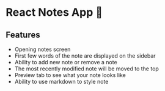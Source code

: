 # React Notes App 📝

## Features

- Opening notes screen
- First few words of the note are displayed on the sidebar
- Ability to add new note or remove a note
- The most recently modified note will be moved to the top
- Preview tab to see what your note looks like
- Ability to use markdown to style note
